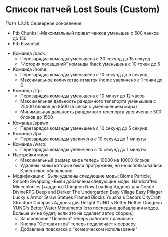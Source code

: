 # Список патчей Lost Souls (Custom)
*Патч 1.3.2b*
Серверное обновление:
* Ftb Chunks:
-Максимальный приват чанков уменьшен с 500 чанков до 150
* Ftb Essential:
- Команда /back:
  - Перезарядка команды уменьшена с 30 секунд до 15 секунд
  - "История посещений" команды /back уменьшена с 10 точек до 5
- Команда /home:
  - Перезарядка команды уменьшена с 10 секунд до 5 секунд
  - Максимальное количество отметок /home увеличено с 1 точки до 5
- Команда /rtp:
  - Перезарядка команды уменьшена с 10 минут до 12 часов
  - Максимальная дальность рандомного телепорта уменьшена с 25000 блоков до 9500 (в связи с уменьшением мира)
  - Минимальная дальность рандомного телепорта увеличена с 500 блоков до 1500
- Команда /spawn:
  - Перезарядка команды уменьшена с 10 секунд до 5 секунд
- Команда /tpa:
  - Перезарядка команды увеличена с 10 секунд до 1 минуты
- Команда /warp:
  - Перезарядка команды увеличена с 10 секунд до 1 минуты
- Настройки мира:
  - Максимальный размер мира теперь 10000 на 10000 блоков
  - Удалены чанки которые были прогружены, но не использовались
Клиентское обновление:
- Модификации:
  -Были удалены следующие моды: Biome Particle, Smooth Swapping
  -Были добавлены следующие моды:
  Handcrafted
  Minecolonies (+аддоны)
  Dungeon Now Loading
  Аддоны для Create
  DivineRPG
  Deep and Darker
  The Undergarden
  Easy Village
  Easy Pillager
  Lucky's Armor
  Straw Statues
  Framed Blocks
  Yuusha's Decors
  CityCraft
  Structure Compass
  Аддоны для Delight
  YUNG's Better Nether Dungeon
  YUNG's Better Water Monuments
  (это последние добавления модов. Больше их не будет, если это не сделает автор сборки.)
  - Зачарование "Починка" теперь работает правильно
  - Кнопка "Сетевая игра" теперь подключает к серверу
  - Добавлена подсказка о "комерческом использовнии"
